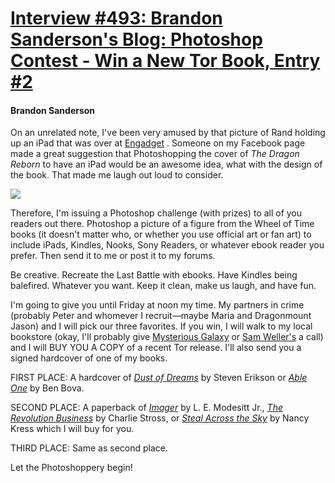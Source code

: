 # [Interview #493: Brandon Sanderson's Blog: Photoshop Contest - Win a New Tor Book, Entry #2](https://www.theoryland.com/intvmain.php?i=493#2)

#### Brandon Sanderson

On an unrelated note, I've been very amused by that picture of Rand holding up an iPad that was over at
[Engadget](http://www.engadget.com/2010/01/30/macmillan-books-gone-from-amazon-com-steve-jobs-grins-wryly-fro/)
. Someone on my Facebook page made a great suggestion that Photoshopping the cover of
*The Dragon Reborn*
to have an iPad would be an awesome idea, what with the design of the book. That made me laugh out loud to consider.

![](http://brandonsanderson.com/images/gathering-storm-ipad.jpg)

Therefore, I'm issuing a Photoshop challenge (with prizes) to all of you readers out there. Photoshop a picture of a figure from the Wheel of Time books (it doesn't matter who, or whether you use official art or fan art) to include iPads, Kindles, Nooks, Sony Readers, or whatever ebook reader you prefer. Then send it to me or post it to my forums.

Be creative. Recreate the Last Battle with ebooks. Have Kindles being balefired. Whatever you want. Keep it clean, make us laugh, and have fun.

I'm going to give you until Friday at noon my time. My partners in crime (probably Peter and whomever I recruit—maybe Maria and Dragonmount Jason) and I will pick our three favorites. If you win, I will walk to my local bookstore (okay, I'll probably give
[Mysterious Galaxy](http://www.mystgalaxy.com/)
or
[Sam Weller's](http://www.samwellers.com/)
a call) and I will BUY YOU A COPY of a recent Tor release. I'll also send you a signed hardcover of one of my books.

FIRST PLACE: A hardcover of
[*Dust of Dreams*](http://us.macmillan.com/dustofdreams/StevenErikson)
by Steven Erikson or
[*Able One*](http://us.macmillan.com/Book.aspx?isbn=9780765323866)
by Ben Bova.
  
SECOND PLACE: A paperback of
[*Imager*](http://us.macmillan.com/imager/LModesitt)
by L. E. Modesitt Jr.,
[*The Revolution Business*](http://us.macmillan.com/therevolutionbusiness/CharlesStross)
by Charlie Stross, or
[*Steal Across the Sky*](http://us.macmillan.com/stealacrossthesky/NancyKress)
by Nancy Kress which I will buy for you.
  
THIRD PLACE: Same as second place.

Let the Photoshoppery begin!

